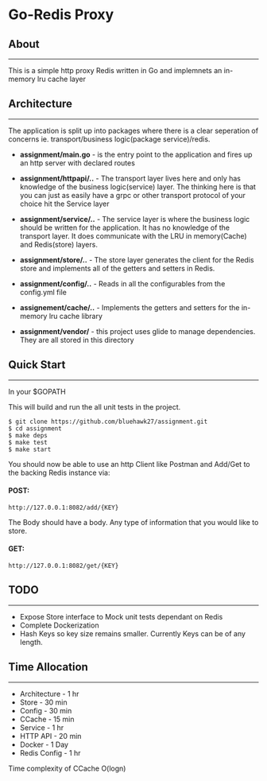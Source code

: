 # Go-Redis Proxy

## About
---

This is a simple http proxy Redis written in Go and implemnets an in-memory lru cache layer

## Architecture
---
The application is split up into packages where there is a clear seperation of concerns ie. transport/business logic(package service)/redis. 

* __assignment/main.go__ - is the entry point to the application and fires up an http server with declared routes

* __assignment/httpapi/..__ - The transport layer lives here and only has knowledge of the business logic(service) layer.  The thinking here is that you can just as easily have a grpc or other transport protocol of your choice hit the Service layer

* __assignment/service/..__ - The service layer is where the business logic should be written for the application.  It has no knowledge of the transport layer.  It does communicate with the LRU in memory(Cache) and Redis(store) layers.

* __assignment/store/..__ - The store layer generates the client for the Redis store and implements all of the getters and setters in Redis.

* __assignment/config/..__ - Reads in all the configurables from the config.yml file

* __assignement/cache/..__  - Implements the getters and setters for the in-memory lru cache library

* __assignment/vendor/__ - this project uses glide to manage dependencies. They are all stored in this directory

## Quick Start
___
In your $GOPATH

This will build and run the all unit tests in the project.

    $ git clone https://github.com/bluehawk27/assignment.git
    $ cd assignment
    $ make deps
    $ make test
    $ make start


You should now be able to use an http Client like Postman and Add/Get to the backing Redis instance via:

#### POST:

`http://127.0.0.1:8082/add/{KEY}`

The Body should have a body. Any type of information that you would like to store.

#### GET:
`http://127.0.0.1:8082/get/{KEY}`


## TODO
---
* Expose Store interface to Mock unit tests dependant on Redis
* Complete Dockerization
* Hash Keys so key size remains smaller. Currently Keys can be of any length.


## Time Allocation
---

* Architecture - 1 hr
* Store - 30 min
* Config - 30 min
* CCache - 15 min
* Service - 1 hr
* HTTP API - 20 min
* Docker - 1 Day
* Redis Config - 1 hr

Time complexity of CCache O(logn)
